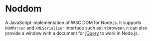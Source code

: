 # Noddom

A JavaScript implementation of W3C DOM for Node.js. It supports
`DOMParser` and `XMLSerializer` interface such as in browser, it can also provide a window with a document for [jQuery](https://github.com/jquery/jquery) to work in Node.js.
